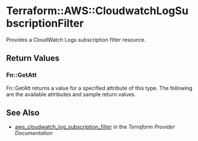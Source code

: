 # Terraform::AWS::CloudwatchLogSubscriptionFilter

Provides a CloudWatch Logs subscription filter resource.

## Return Values

### Fn::GetAtt

Fn::GetAtt returns a value for a specified attribute of this type. The following are the available attributes and sample return values.

## See Also

* [aws_cloudwatch_log_subscription_filter](https://www.terraform.io/docs/providers/aws/r/cloudwatch_log_subscription_filter.html) in the _Terraform Provider Documentation_